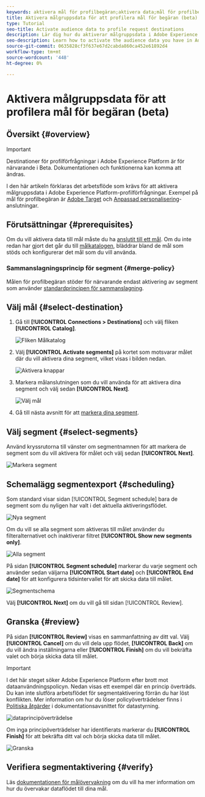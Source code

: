 ```yaml
---
keywords: aktivera mål för profilbegäran;aktivera data;mål för profilbegäran
title: Aktivera målgruppsdata för att profilera mål för begäran (beta)
type: Tutorial
seo-title: Activate audience data to profile request destinations
description: Lär dig hur du aktiverar målgruppsdata i Adobe Experience Platform genom att mappa segment till profilförfrågningar.
seo-description: Learn how to activate the audience data you have in Adobe Experience Platform by mapping segments to profile request destinations.
source-git-commit: 0635828cf3f637e67d2cabda860ca452e61892d4
workflow-type: tm+mt
source-wordcount: '448'
ht-degree: 0%

---
```


# Aktivera målgruppsdata för att profilera mål för begäran (beta)

## Översikt {#overview}

>[!IMPORTANT]
>
>Destinationer för profilförfrågningar i Adobe Experience Platform är för närvarande i Beta. Dokumentationen och funktionerna kan komma att ändras.

I den här artikeln förklaras det arbetsflöde som krävs för att aktivera målgruppsdata i Adobe Experience Platform-profilförfrågningar. Exempel på mål för profilbegäran är [Adobe Target](../../destinations/catalog/personalization/adobe-target-connection.md) och [Anpassad personalisering](../../destinations/catalog/personalization/custom-personalization.md)-anslutningar.

## Förutsättningar {#prerequisites}

Om du vill aktivera data till mål måste du ha [anslutit till ett mål](./connect-destination.md). Om du inte redan har gjort det går du till [målkatalogen](../catalog/overview.md), bläddrar bland de mål som stöds och konfigurerar det mål som du vill använda.

### Sammanslagningsprincip för segment {#merge-policy}

Målen för profilbegäran stöder för närvarande endast aktivering av segment som använder [standardprincipen för sammanslagning](../../segmentation/ui/segment-builder.md#merge-policies).

## Välj mål {#select-destination}

1. Gå till **[!UICONTROL Connections > Destinations]** och välj fliken **[!UICONTROL Catalog]**.

   ![Fliken Målkatalog](../assets/ui/activate-segment-streaming-destinations/catalog-tab.png)

1. Välj **[!UICONTROL Activate segments]** på kortet som motsvarar målet där du vill aktivera dina segment, vilket visas i bilden nedan.

   ![Aktivera knappar](../assets/ui/activate-profile-request-destinations/activate-segments-button.png)

1. Markera målanslutningen som du vill använda för att aktivera dina segment och välj sedan **[!UICONTROL Next]**.

   ![Välj mål](../assets/ui/activate-profile-request-destinations/select-destination.png)

1. Gå till nästa avsnitt för att [markera dina segment](#select-segments).

## Välj segment {#select-segments}

Använd kryssrutorna till vänster om segmentnamnen för att markera de segment som du vill aktivera för målet och välj sedan **[!UICONTROL Next]**.

![Markera segment](../assets/ui/activate-profile-request-destinations/select-segments.png)

## Schemalägg segmentexport {#scheduling}

Som standard visar sidan [!UICONTROL Segment schedule] bara de segment som du nyligen har valt i det aktuella aktiveringsflödet.

![Nya segment](../assets/ui/activate-profile-request-destinations/new-segments.png)

Om du vill se alla segment som aktiveras till målet använder du filteralternativet och inaktiverar filtret **[!UICONTROL Show new segments only]**.

![Alla segment](../assets/ui/activate-profile-request-destinations/all-segments.png)

På sidan **[!UICONTROL Segment schedule]** markerar du varje segment och använder sedan väljarna **[!UICONTROL Start date]** och **[!UICONTROL End date]** för att konfigurera tidsintervallet för att skicka data till målet.

![Segmentschema](../assets/ui/activate-profile-request-destinations/segment-schedule.png)

Välj **[!UICONTROL Next]** om du vill gå till sidan [!UICONTROL Review].

## Granska {#review}

På sidan **[!UICONTROL Review]** visas en sammanfattning av ditt val. Välj **[!UICONTROL Cancel]** om du vill dela upp flödet, **[!UICONTROL Back]** om du vill ändra inställningarna eller **[!UICONTROL Finish]** om du vill bekräfta valet och börja skicka data till målet.

>[!IMPORTANT]
>
>I det här steget söker Adobe Experience Platform efter brott mot dataanvändningspolicyn. Nedan visas ett exempel där en princip överträds. Du kan inte slutföra arbetsflödet för segmentaktivering förrän du har löst konflikten. Mer information om hur du löser policyöverträdelser finns i [Politiska åtgärder](../../rtcdp/privacy/data-governance-overview.md#enforcement) i dokumentationsavsnittet för datastyrning.

![dataprincipöverträdelse](../assets/common/data-policy-violation.png)

Om inga principöverträdelser har identifierats markerar du **[!UICONTROL Finish]** för att bekräfta ditt val och börja skicka data till målet.

![Granska](../assets/ui/activate-profile-request-destinations/review.png)

## Verifiera segmentaktivering {#verify}

Läs [dokumentationen för målövervakning](../../dataflows/ui/monitor-destinations.md) om du vill ha mer information om hur du övervakar dataflödet till dina mål.